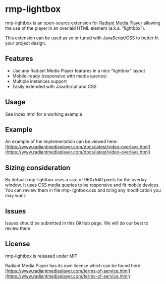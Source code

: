 # rmp-lightbox

rmp-lightbox is an open-source extension for [Radiant Media Player](https://www.radiantmediaplayer.com) 
allowing the use of the player in an overlaid HTML element (a.k.a. "lightbox"). 

This extension can be used as so or tuned with JavaScript/CSS to better fit your project design.

## Features
- Use any Radiant Media Player features in a nice "lightbox" layout
- Mobile-ready (responsive with media queries)
- Multiple instances support
- Easily extended with JavaScript and CSS

## Usage
See index.html for a working example

## Example
An example of the implementation can be viewed here: 
[https://www.radiantmediaplayer.com/docs/latest/video-overlays.html](https://www.radiantmediaplayer.com/docs/latest/video-overlays.html)

## Sizing consideration
By default rmp-lightbox uses a size of 960x540 pixels for the overlay window. 
It uses CSS media queries to be responsive and fit mobile devices. You can review them 
in file rmp-lightbox.css and bring any modification you may want.

## Issues
Issues should be submitted in this GitHub page. We will do our best to review them.

## License
rmp-lightbox is released under MIT

Radiant Media Player has its own license which can be found here: 
[https://www.radiantmediaplayer.com/terms-of-service.html](https://www.radiantmediaplayer.com/terms-of-service.html)
